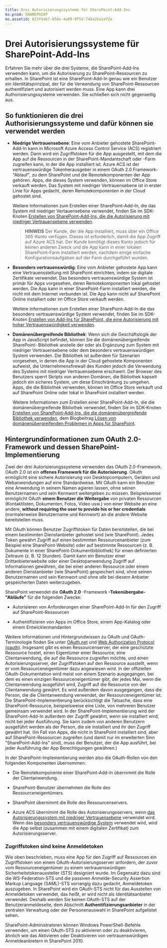 ```yaml
---
title: Drei Autorisierungssysteme für SharePoint-Add-Ins
ms.prod: SHAREPOINT
ms.assetid: 623fdab7-856e-4a89-9f5d-748a2ba1ef2e
---
```



# Drei Autorisierungssysteme für SharePoint-Add-Ins
Erfahren Sie mehr über die drei Systeme, die SharePoint-Add-Ins verwenden kann, um die Autorisierung zu SharePoint-Ressourcen zu erhalten.
In SharePoint ist eine SharePoint-Add-In genau wie ein Benutzer ein Identitätsprinzipal, der für die Verwendung von SharePoint-Ressourcen authentifiziert und autorisiert werden muss. Eine App kann drei Authorisierungssysteme verwenden. Sie schließen sich nicht gegenseitig aus.





## So funktionieren die drei Authorisierungssysteme und dafür können sie verwendet werden
<a name="UnderstandThreeSystems"> </a>






- **Niedrige Vertrauensebene**: Eine vom Anbieter gehostete SharePoint-Add-In kann in Microsoft Azure Access Control Service (ACS) registriert werden. Dann wird ein Zugriffstoken für die App ausgestellt, mit dem die App auf die Ressourcen in der SharePoint-Mandantschaft oder -Farm zugreifen kann, in der die App installiert ist. Azure ACS ist der vertrauenswürdige Tokenherausgeber in einem OAuth 2.0 Framework-"Ablauf", zu dem SharePoint und die Remotekomponenten der App gehören. Apps, die dieses System verwenden, können im Office Store verkauft werden. Das System mit niedriger Vertrauensebene ist in erster Linie für Apps gedacht, deren Remotekomponenten in der Cloud gehostet sind.

    Weitere Informationen zum Erstellen einer SharePoint-Add-In, die das System mit niedriger Vertauensebene verwendet, finden Sie im SDK-Knoten  [Erstellen von SharePoint-Add-Ins, die die Autorisierung mit niedriger Vertrauensebene verwenden](creating-sharepoint-add-ins-that-use-low-trust-authorization.md).

    > **HINWEIS**
    > Der Kunde, der die App installiert, muss über ein Office 365-Konto verfügen. Dieses ist erforderlich, damit die App Zugriff auf Azure ACS hat. Der Kunde benötigt dieses Konto jedoch für keinen anderen Zweck und die App kann in einer lokalen SharePoint-Farm installiert werden, nachdem einige einfache Konfigurationsaufgaben auf der Farm durchgeführt wurden. 

- **Besonders vertrauenswürdig**: Eine vom Anbieter gehostete App kann eine Vertrauensstellung mit SharePoint einrichten, indem sie digitale Zertifikate verwendet. Das besonders vertrauenswürdige System ist primär für Apps vorgesehen, deren Remotekomponenten lokal gehostet werden. Die App kann in einer SharePoint-Farm installiert werden, die nicht mit dem Internet verbunden ist. Die App kann nicht auf SharePoint Online installiert oder im Office Store verkauft werden.

    Weitere Informationen zum Erstellen einer SharePoint-Add-In die das besonders vertrauenswürdige System verwendet, finden Sie im SDK-Knoten  [Erstellen von Add-Ins für SharePoint, die eine Autorisierung mit hoher Vertrauenswürdigkeit verwenden](creating-sharepoint-add-ins-that-use-high-trust-authorization.md).


- **Domänenübergreifende Bibliothek**: Wenn sich die Geschäftslogik der App in JavaScript befindet, können Sie die domänenübergreifende SharePoint- Bibliothek anstelle der oder als Ergänzung zum System mit niedriger Vertrauensebene oder dem besonders vertrauenswürdigen System verwenden. Die Bibliothek ist außerdem für Szenarien vorgesehen, in denen die App in der Cloud gehostete Komponenten aufweist, die Unternehmensfirewall des Kunden jedoch die Verwendung des Systems mit niedriger Vertrauensebene erschwert. Der Browser des Benutzers sperrt Skripts von anderen Domänen, die Bibliothek kapselt jedoch ein sicheres System, um diese Einschränkung zu umgehen. Apps, die die Bibliothek verwenden, können im Office Store verkauft und auf SharePoint Online oder lokal in SharePoint installiert werden.

    Weitere Informationen zum Erstellen einer SharePoint-Add-In, die die domänenübergreifende Bibliothek verwendet, finden Sie im SDK-Knoten  [Erstellen von SharePoint-Add-Ins, die die domänenübergreifende Bibliothek verwenden](creating-sharepoint-add-ins-that-use-the-cross-domain-library.md), dem Blogbeitrag  [Lösen von domänenübergreifenden Problemen in Apps für SharePoint](http://blogs.msdn.com/b/officeapps/archive/2012/11/29/solving-cross-domain-problems-in-apps-for-sharepoint.aspx).



## Hintergrundinformationen zum OAuth 2.0-Framework und dessen SharePoint-Implementierung
<a name="UnderstandThreeSystems"> </a>

Zwei der drei Autorisierungssysteme verwenden das OAuth 2.0-Framework. OAuth 2.0 ist ein **offenes Framework für die Autorisierung**. OAuth ermöglicht eine sichere Autorisierung von Desktopcomputern, Geräten und Webanwendungen auf eine Standardweise. Mit OAuth kann ein Benutzer eine Anwendung in seinem Namen agieren lassen, ohne seinen Benutzernamen und sein Kennwort weitergeben zu müssen. Beispielsweise ermöglicht OAuth **einem Benutzer die Weitergabe** von privaten Ressourcen (Kontaktlisten, Dokumenten, Fotos, Video usw.) von einer Website an eine andere, **without requiring the user to provide his or her credentials** (normalerweise Benutzername und Kennwort) an die andere Website bereitstellen muss.



Mit OAuth können Benutzer Zugriffstoken für Daten bereitstellen, die bei einem bestimmten Dienstanbieter gehostet sind (wie SharePoint). Jedes Token gewährt Zugriff auf einen bestimmten Ressourcenanbieter (zum Beispiel eine SharePoint-Website) oder auf bestimmte Ressourcen (z. B. Dokumente in einer SharePoint-Dokumentbibliothek) für einen definierten Zeitraum (z. B. 12 Stunden). Damit kann ein Benutzer einer Drittanbieterwebsite oder einer Desktopanwendung Zugriff auf Informationen gewähren, die bei einer anderen Ressource oder einem anderen Dienstanbieter (wie SharePoint) gespeichert sind, ohne seinen Benutzernamen und sein Kennwort und ohne  *alle*  bei diesem Anbieter gespeicherten Daten weiterzugeben.



SharePoint verwendet die **OAuth 2.0** -Framework **-Tokenübergabe-"Abläufe"** für die folgenden Zwecke:




- Autorisieren von Anforderungen einer SharePoint-Add-In für den Zugriff auf SharePoint-Ressourcen


- Authentifizieren von Apps im Office Store, einem App-Katalog oder einem Entwicklermandanten


Weitere Informationen und Hintergrundwissen zu OAuth und OAuth-Terminologie finden Sie unter  [OAuth.net](http://oauth.net/) und [Web Authorization Protocol (oauth)](http://datatracker.ietf.org/doc/active/). Insgesamt gibt es einen Ressourcenserver, der eine geschützte Ressource hostet, einen Eigentümer einer Ressource, eine Clientanwendung, die auf die Ressource zugreifen möchte, und einen Autorisierungsserver, der Zugriffstoken auf den Ressource ausstellt, wenn er vom Ressourceneigentümer dazu angewiesen wird. In der offiziellen OAuth-Dokumentation wird meist von einem Szenario ausgegangen, bei dem es einen einzigen Ressourceneigentümer gibt, der jedes Mal, wenn die Clientanwendung ausgeführt wird, Zugriff auf die Ressource von der Clientanwendung gewährt. Es wird außerdem davon ausgegangen, dass die Person, die die Clientanwendung verwendet, der Ressourceneigentümer ist. Die SharePoint-Implementierung berücksichtigt die Tatsache, dass eine SharePoint-Ressource, beispielsweise eine Liste, von mehreren Benutzer gemeinsam verwendet wird. In der SharePoint-Implementierung wird der SharePoint-Add-In außerdem der Zugriff gewährt, wenn sie installiert wird, nicht bei jeder Ausführung. Sie kann zudem von anderen Benutzern ausgeführt werden als der Person, die sie installiert und ihr den Zugriff gewährt hat. (Im Fall von Apps, die nicht in SharePoint installiert sind, aber auf SharePoint-Ressourcen zugreifen (und damit nur im erweiterten Sinn "SharePoint-Add-Ins" sind), muss der Benutzer, der die App ausführt, bei jeder Ausführung der App Berechtigungen gewähren.)



In der SharePoint-Implementierung werden also die OAuth-Rollen von den folgenden Komponenten übernommen:




- Die Remotekomponente einer SharePoint-Add-In übernimmt die Rolle der Clientanwendung.


- SharePoint-Benutzer übernehmen die Rolle des Ressourceneigentümers.


- SharePoint übernimmt die Rolle des Ressourcenservers.


- Azure ACS übernimmt die Rolle des Autorisierungsservers, wenn  [das Autorisierungssystem mit niedriger Vertrauensebene](creating-sharepoint-add-ins-that-use-low-trust-authorization.md) verwendet wird. Wenn das [besonders vertrauenswürdige System](creating-sharepoint-add-ins-that-use-high-trust-authorization.md) verwendet wird, wird die App selbst (zusammen mit einem digitalen Zertifikat) zum Autorisierungsserver.



### Zugriffstoken sind keine Anmeldetoken
<a name="FileName_uniquekeyword3"> </a>

Wie oben beschrieben, muss eine App für den Zugriff auf Ressourcen ein Zugriffstoken von einem OAuth-Autorisierungsserver anfordern, der zuvor vom Ressourceneigentümer zu einem vertrauenswürdigen Sicherheitstokenaussteller (STS) designiert wurde. Im Gegensatz dazu sind die WS-Federation-STS und die passiven Anmelde-Security Assertion Markup Language (SAML)-STS vorrangig dazu gedacht, Anmeldetoken auszugeben. In SharePoint wird ein OAuth-STS nicht für das Ausstellen von Anmeldetoken verwendet, das heißt, er wird nicht als Identitätsanbieter verwendet. Deshalb werden Sie keinen OAuth-STS auf der Benutzeranmeldeseite, dem Abschnitt **Authentifizierungsanbieter** in der zentralen Verwaltung oder der Personenauswahl in SharePoint aufgelistet sehen.



SharePoint-Administratoren können Windows PowerShell-Befehle verwenden, um einen OAuth-STS zu aktivieren oder zu deaktivieren, ähnlich wie das Aktivieren oder Deaktivieren von vertrauenswürdigen Anmeldeanbietern in SharePoint 2010. 




